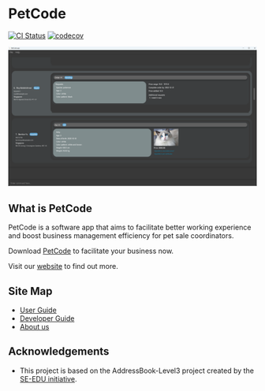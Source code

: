 # PetCode
[![CI Status](https://github.com/AY2223S1-CS2103T-T09-2/tp/workflows/Java%20CI/badge.svg)](https://github.com/AY2223S1-CS2103T-T09-2/tp/actions)
[![codecov](https://codecov.io/gh/AY2223S1-CS2103T-T09-2/tp/branch/master/graph/badge.svg?token=F6VVPXKC9C)](https://codecov.io/gh/AY2223S1-CS2103T-T09-2/tp)

![Ui](docs/images/Ui.png)

## What is PetCode
PetCode is a software app that aims to facilitate better working experience and boost business management efficiency for pet sale coordinators.

Download [PetCode](https://github.com/AY2223S1-CS2103T-T09-2/tp/releases) to facilitate your business now.

Visit our [website](https://ay2223s1-cs2103t-t09-2.github.io/tp/) to find out more.

## Site Map
+ [User Guide](https://ay2223s1-cs2103t-t09-2.github.io/tp/UserGuide.html)
+ [Developer Guide](https://ay2223s1-cs2103t-t09-2.github.io/tp/DeveloperGuide.html)
+ [About us](https://ay2223s1-cs2103t-t09-2.github.io/tp/AboutUs.html)

## Acknowledgements
+ This project is based on the AddressBook-Level3 project created by the [SE-EDU initiative](https://se-education.org).
